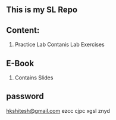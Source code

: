 ## This is my SL Repo

## Content:

1. Practice Lab Contanis Lab Exercises

## E-Book

1. Contains Slides


## password

hkshitesh@gmail.com
ezcc cjpc xgsl znyd
